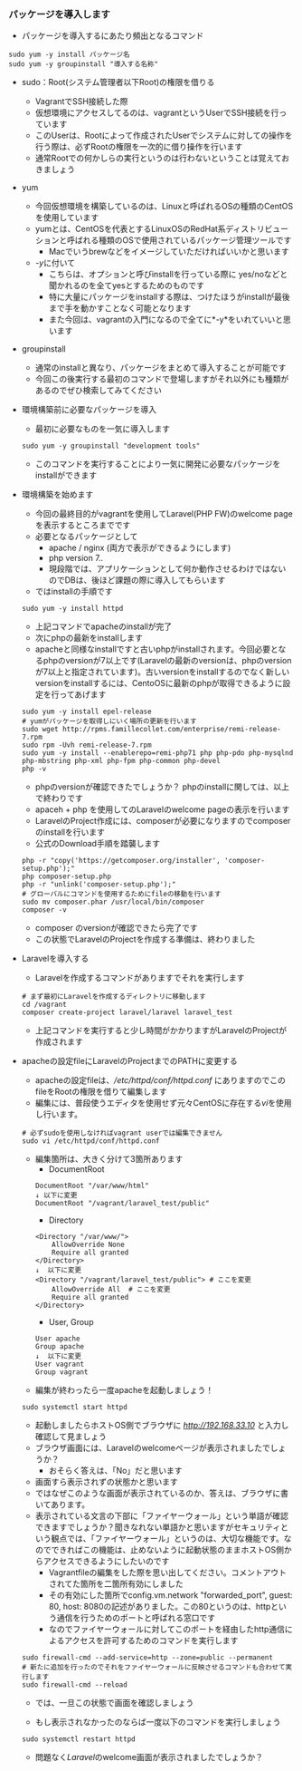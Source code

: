 ### パッケージを導入します

- パッケージを導入するにあたり頻出となるコマンド
```shell
sudo yum -y install パッケージ名
sudo yum -y groupinstall "導入する名称"
```
  - sudo：Root(システム管理者以下Root)の権限を借りる
    - VagrantでSSH接続した際
    - 仮想環境にアクセスしてるのは、vagrantというUserでSSH接続を行っています
    - このUserは、Rootによって作成されたUserでシステムに対しての操作を行う際は、必ずRootの権限を一次的に借り操作を行います
    - 通常Rootでの何かしらの実行というのは行わないということは覚えておきましょう
  - yum
    - 今回仮想環境を構築しているのは、Linuxと呼ばれるOSの種類のCentOSを使用しています
    - yumとは、CentOSを代表とするLinuxOSのRedHat系ディストリビューションと呼ばれる種類のOSで使用されているパッケージ管理ツールです
      - Macでいうbrewなどをイメージしていただければいいかと思います
    - *-y*に付いて
      - こちらは、オプションと呼びinstallを行っている際に yes/noなどと聞かれるのを全てyesとするためのものです
      - 特に大量にパッケージをinstallする際は、つけたほうがinstallが最後まで手を動かすことなく可能となります
      - また今回は、vagrantの入門になるので全てに*-y*をいれていいと思います
  - groupinstall
    - 通常のinstallと異なり、パッケージをまとめて導入することが可能です
    - 今回この後実行する最初のコマンドで登場しますがそれ以外にも種類があるのでぜひ検索してみてください
    
- 環境構築前に必要なパッケージを導入
  - 最初に必要なものを一気に導入します
  ```shell
  sudo yum -y groupinstall "development tools"
  ```
  - このコマンドを実行することにより一気に開発に必要なパッケージをinstallができます

- 環境構築を始めます
  - 今回の最終目的がvagrantを使用してLaravel(PHP FW)のwelcome pageを表示するところまでです
  - 必要となるパッケージとして
    - apache / nginx (両方で表示ができるようにします)
    - php version 7.*.*
    - 現段階では、アプリケーションとして何か動作させるわけではないのでDBは、後ほど課題の際に導入してもらいます
  - ではinstallの手順です
  ```shell
  sudo yum -y install httpd
  ```
  - 上記コマンドでapacheのinstallが完了
  - 次にphpの最新をinstallします
  - apacheと同様なinstallですと古いphpがinstallされます。今回必要となるphpのversionが7以上です(Laravelの最新のversionは、phpのversionが7以上と指定されています)。古いversionをinstallするのでなく新しいversionをinstallするには、CentoOSに最新のphpが取得できるように設定を行ってあげます
  ```shell
  sudo yum -y install epel-release
  # yumがパッケージを取得しにいく場所の更新を行います
  sudo wget http://rpms.famillecollet.com/enterprise/remi-release-7.rpm
  sudo rpm -Uvh remi-release-7.rpm
  sudo yum -y install --enablerepo=remi-php71 php php-pdo php-mysqlnd php-mbstring php-xml php-fpm php-common php-devel
  php -v
  ```
  - phpのversionが確認できたでしょうか？ phpのinstallに関しては、以上で終わりです
  - apaceh + php を使用してのLaravelのwelcome pageの表示を行います
  - LaravelのProject作成には、composerが必要になりますのでcomposerのinstallを行います 
  - 公式のDownload手順を踏襲します
  ```shell
  php -r "copy('https://getcomposer.org/installer', 'composer-setup.php');"
  php composer-setup.php
  php -r "unlink('composer-setup.php');"
  # グローバルにコマンドを使用するためにfileの移動を行います
  sudo mv composer.phar /usr/local/bin/composer
  composer -v
  ```
  - composer のversionが確認できたら完了です
  - この状態でLaravelのProjectを作成する準備は、終わりました
  

- Laravelを導入する
  - Laravelを作成するコマンドがありますでそれを実行します
  ```shell
  # まず最初にLaravelを作成するディレクトリに移動します
  cd /vagrant
  composer create-project laravel/laravel laravel_test
  ```
  - 上記コマンドを実行すると少し時間がかかりますがLaravelのProjectが作成されます
  
- apacheの設定fileにLaravelのProjectまでのPATHに変更する
  - apacheの設定fileは、*/etc/httpd/conf/httpd.conf* にありますのでこのfileをRootの権限を借りて編集します
  - 編集には、普段使うエディタを使用せず元々CentOSに存在する*vi*を使用し行います。
  ```shell
  # 必ずsudoを使用しなければvagrant userでは編集できません
  sudo vi /etc/httpd/conf/httpd.conf
  ```
  - 編集箇所は、大きく分けて3箇所あります
    - DocumentRoot
    ```
    DocumentRoot "/var/www/html"
    ↓ 以下に変更
    DocumentRoot "/vagrant/laravel_test/public"
    ```
    - Directory
    ```
    <Directory "/var/www/">
        AllowOverride None
        Require all granted
    </Directory>
    ↓  以下に変更
    <Directory "/vagrant/laravel_test/public"> # ここを変更
        AllowOverride All  # ここを変更
        Require all granted
    </Directory>
    ```
    - User, Group
    ```
    User apache
    Group apache
    ↓  以下に変更
    User vagrant
    Group vagrant
    ```
  - 編集が終わったら一度apacheを起動しましょう！
  ```shell
  sudo systemctl start httpd
  ```
  - 起動しましたらホストOS側でブラウザに *http://192.168.33.10* と入力し確認して見ましょう
  - ブラウザ画面には、Laravelのwelcomeページが表示されましたでしょうか？
    - おそらく答えは、「No」だと思います
  - 画面すら表示されずの状態かと思います
  - ではなぜこのような画面が表示されているのか、答えは、ブラウザに書いてあります。
  - 表示されている文言の下部に「ファイヤーウォール」という単語が確認できますでしょうか？聞きなれない単語かと思いますがセキュリティという観点では、「ファイヤーウォール」というのは、大切な機能です。なのでできればこの機能は、止めないように起動状態のままホストOS側からアクセスできるようにしたいのです
    - Vagrantfileの編集をした際を思い出してください。コメントアウトされてた箇所を二箇所有効にしました
    - その有効にした箇所でconfig.vm.network "forwarded_port", guest: 80, host: 8080の記述がありました。この80というのは、httpという通信を行うためのポートと呼ばれる窓口です
    - なのでファイヤーウォールに対してこのポートを経由したhttp通信によるアクセスを許可するためのコマンドを実行します
  ```shell
  sudo firewall-cmd --add-service=http --zone=public --permanent
  # 新たに追加を行ったのでそれをファイヤーウォールに反映させるコマンドも合わせて実行します
  sudo firewall-cmd --reload
  ```
  - では、一旦この状態で画面を確認しましょう
 
  - もし表示されなかったのならば一度以下のコマンドを実行しましょう
  ```shell
  sudo systemctl restart httpd
  ```
  
  - 問題なく*Laravel*のwelcome画面が表示されましたでしょうか？

